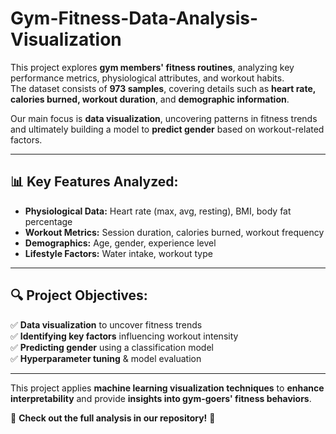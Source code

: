 # Gym-Fitness-Data-Analysis-Visualization

This project explores **gym members' fitness routines**, analyzing key performance metrics, physiological attributes, and workout habits.  
The dataset consists of **973 samples**, covering details such as **heart rate, calories burned, workout duration**, and **demographic information**.  

Our main focus is **data visualization**, uncovering patterns in fitness trends and ultimately building a model to **predict gender** based on workout-related factors.  

---

## 📊 Key Features Analyzed:  

- **Physiological Data:** Heart rate (max, avg, resting), BMI, body fat percentage  
- **Workout Metrics:** Session duration, calories burned, workout frequency  
- **Demographics:** Age, gender, experience level  
- **Lifestyle Factors:** Water intake, workout type  

---

## 🔍 Project Objectives:  

✅ **Data visualization** to uncover fitness trends  
✅ **Identifying key factors** influencing workout intensity  
✅ **Predicting gender** using a classification model  
✅ **Hyperparameter tuning** & model evaluation  

---

This project applies **machine learning visualization techniques** to **enhance interpretability** and provide **insights into gym-goers' fitness behaviors**.  

📌 **Check out the full analysis in our repository!** 🚀  
